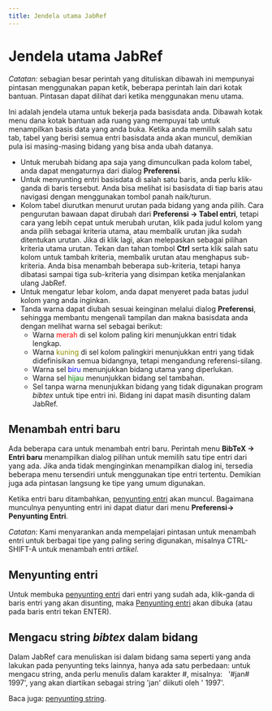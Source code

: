 ```yaml
---
title: Jendela utama JabRef
---
```


# Jendela utama JabRef

*Catatan:* sebagian besar perintah yang dituliskan dibawah ini mempunyai pintasan menggunakan papan ketik, beberapa perintah lain dari kotak bantuan. Pintasan dapat dilihat dari ketika menggunakan menu utama.

Ini adalah jendela utama untuk bekerja pada basisdata anda. Dibawah kotak menu dana kotak bantuan ada ruang yang mempuyai tab untuk menampilkan basis data yang anda buka. Ketika anda memilih salah satu tab, tabel yang berisi semua entri basisdata anda akan muncul, demikian pula isi masing-masing bidang yang bisa anda ubah datanya.

-   Untuk merubah bidang apa saja yang dimunculkan pada kolom tabel, anda dapat mengaturnya dari dialog **Preferensi**.
-   Untuk menyunting entri basisdata di salah satu baris, anda perlu klik-ganda di baris tersebut. Anda bisa melihat isi basisdata di tiap baris atau navigasi dengan menggunakan tombol panah naik/turun.
-   Kolom tabel diurutkan menurut urutan pada bidang yang anda pilih. Cara pengurutan bawaan dapat dirubah dari **Preferensi → Tabel entri**, tetapi cara yang lebih cepat untuk merubah urutan, klik pada judul kolom yang anda pilih sebagai kriteria utama, atau membalik urutan jika sudah ditentukan urutan. Jika di klik lagi, akan melepaskan sebagai pilihan kriteria utama urutan. Tekan dan tahan tombol **Ctrl** serta klik salah satu kolom untuk tambah kriteria, membalik urutan atau menghapus sub-kriteria. Anda bisa menambah beberapa sub-kriteria, tetapi hanya dibatasi sampai tiga sub-kriteria yang disimpan ketika menjalankan ulang JabRef.
-   Untuk mengatur lebar kolom, anda dapat menyeret pada batas judul kolom yang anda inginkan.
-   Tanda warna dapat diubah sesuai keinginan melalui dialog **Preferensi**, sehingga membantu mengenali tampilan dan makna basisdata anda dengan melihat warna sel sebagai berikut:
    -   Warna <span style="color: red">merah</span> di sel kolom paling kiri menunjukkan entri tidak lengkap.
    -   Warna <span style="color: #909000">kuning</span> di sel kolom palingkiri menunjukkan entri yang tidak didefinisikan semua bidangnya, tetapi mengandung referensi-silang.
    -   Warna sel <span style="color: blue">biru</span> menunjukkan bidang utama yang diperlukan.
    -   Warna sel <span style="color: green">hijau</span> menunjukkan bidang sel tambahan.
    -   Sel tanpa warna menunjukkan bidang yang tidak digunakan program *bibtex* untuk tipe entri ini. Bidang ini dapat masih disunting dalam JabRef.

## Menambah entri baru

Ada beberapa cara untuk menambah entri baru. Perintah menu **BibTeX → Entri baru** menampilkan dialog pilihan untuk memilih satu tipe entri dari yang ada. Jika anda tidak menginginkan menampilkan dialog ini, tersedia beberapa menu tersendiri untuk menggunakan tipe entri tertentu. Demikian juga ada pintasan langsung ke tipe yang umum digunakan.

Ketika entri baru ditambahkan, [penyunting entri](EntryEditorHelp) akan muncul. Bagaimana munculnya penyunting entri ini dapat diatur dari menu **Preferensi→ Penyunting Entri**.

*Catatan:* Kami menyarankan anda mempelajari pintasan untuk menambah entri untuk berbagai tipe yang paling sering digunakan, misalnya CTRL-SHIFT-A untuk menambah entri *artikel*.

## Menyunting entri

Untuk membuka [penyunting entri](EntryEditorHelp) dari entri yang sudah ada, klik-ganda di baris entri yang akan disunting, maka [Penyunting entri](EntryEditorHelp) akan dibuka (atau pada baris entri tekan ENTER).

## Mengacu string *bibtex* dalam bidang

Dalam JabRef cara menuliskan isi dalam bidang sama seperti yang anda lakukan pada penyunting teks lainnya, hanya ada satu perbedaan: untuk mengacu string, anda perlu menulis dalam karakter \#, misalnya:
  '\#jan\# 1997',
yang akan diartikan sebagai string 'jan' diikuti oleh ' 1997'.

Baca juga: [penyunting string](StringEditorHelp).
